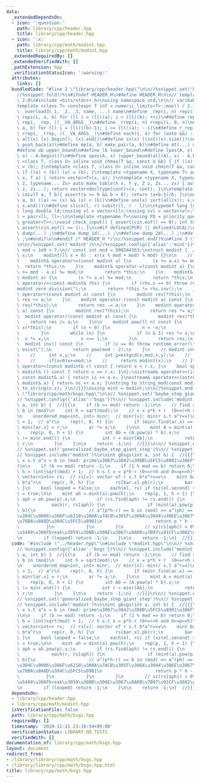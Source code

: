 ```yaml
---
data:
  _extendedDependsOn:
  - icon: ':question:'
    path: library/cpp/header.hpp
    title: library/cpp/header.hpp
  - icon: ':x:'
    path: library/cpp/math/modint.hpp
    title: library/cpp/math/modint.hpp
  _extendedRequiredBy: []
  _extendedVerifiedWith: []
  _pathExtension: hpp
  _verificationStatusIcon: ':warning:'
  attributes:
    links: []
  bundledCode: "#line 2 \"library/cpp/header.hpp\"\n\n//%snippet.set('header')%\n\
    //%snippet.fold()%\n#ifndef HEADER_H\n#define HEADER_H\n\n// template version\
    \ 2.0\n#include <bits/stdc++.h>\nusing namespace std;\n\n// varibable settings\n\
    template <class T> constexpr T inf = numeric_limits<T>::max() / 2.1;\n\n#define\
    \ _overload3(_1, _2, _3, name, ...) name\n#define _rep(i, n) repi(i, 0, n)\n#define\
    \ repi(i, a, b) for (ll i = (ll)(a); i < (ll)(b); ++i)\n#define rep(...) _overload3(__VA_ARGS__,\
    \ repi, _rep, )(__VA_ARGS__)\n#define _rrep(i, n) rrepi(i, 0, n)\n#define rrepi(i,\
    \ a, b) for (ll i = (ll)((b)-1); i >= (ll)(a); --i)\n#define r_rep(...) _overload3(__VA_ARGS__,\
    \ rrepi, _rrep, )(__VA_ARGS__)\n#define each(i, a) for (auto &&i : a)\n#define\
    \ all(x) (x).begin(), (x).end()\n#define sz(x) ((int)(x).size())\n#define pb(a)\
    \ push_back(a)\n#define mp(a, b) make_pair(a, b)\n#define mt(...) make_tuple(__VA_ARGS__)\n\
    #define ub upper_bound\n#define lb lower_bound\n#define lpos(A, x) (lower_bound(all(A),\
    \ x) - A.begin())\n#define upos(A, x) (upper_bound(all(A), x) - A.begin())\ntemplate\
    \ <class T, class U> inline void chmax(T &a, const U &b) { if ((a) < (b)) (a)\
    \ = (b); }\ntemplate <class T, class U> inline void chmin(T &a, const U &b) {\
    \ if ((a) > (b)) (a) = (b); }\ntemplate <typename X, typename T> auto make_table(X\
    \ x, T a) { return vector<T>(x, a); }\ntemplate <typename X, typename Y, typename\
    \ Z, typename... Zs> auto make_table(X x, Y y, Z z, Zs... zs) { auto cont = make_table(y,\
    \ z, zs...); return vector<decltype(cont)>(x, cont); }\n\ntemplate <class T> T\
    \ cdiv(T a, T b){ assert(a >= 0 && b > 0); return (a+b-1)/b; }\n\n#define is_in(x,\
    \ a, b) ((a) <= (x) && (x) < (b))\n#define uni(x) sort(all(x)); x.erase(unique(all(x)),\
    \ x.end())\n#define slice(l, r) substr(l, r - l)\n\ntypedef long long ll;\ntypedef\
    \ long double ld;\nusing vl = vector<ll>;\nusing vvl = vector<vl>;\nusing pll\
    \ = pair<ll, ll>;\n\ntemplate <typename T>\nusing PQ = priority_queue<T, vector<T>,\
    \ greater<T>>;\nvoid check_input() { assert(cin.eof() == 0); int tmp; cin >> tmp;\
    \ assert(cin.eof() == 1); }\n\n#if defined(PCM) || defined(LOCAL)\n#else\n#define\
    \ dump(...) ;\n#define dump_1d(...) ;\n#define dump_2d(...) ;\n#define cerrendl\
    \ ;\n#endif\n\n#endif /* HEADER_H */\n//%snippet.end()%\n#line 3 \"library/cpp/math/modint.hpp\"\
    \n\n//%snippet.set('modint')%\n//%snippet.config({'alias':'mint'})%\nconst int\
    \ mod = 1e9 + 7;\n// const int mod = 998244353;\nstruct modint {  //{{{\n    ll\
    \ x;\n    modint(ll x = 0) : x((x % mod + mod) % mod) {}\n\n    // ?= operator\n\
    \    modint& operator+=(const modint a) {\n        (x += a.x) %= mod;\n      \
    \  return *this;\n    }\n    modint& operator-=(const modint a) {\n        (x\
    \ += mod - a.x) %= mod;\n        return *this;\n    }\n    modint& operator*=(const\
    \ modint a) {\n        (x *= a.x) %= mod;\n        return *this;\n    }\n    modint&\
    \ operator/=(const modint& rhs) {\n        if (rhs.x == 0) throw runtime_error(\"\
    modint zero division\");\n        return *this *= rhs.inv();\n    }\n\n    modint\
    \ operator+(const modint a) const {\n        modint res(*this);\n        return\
    \ res += a;\n    }\n    modint operator-(const modint a) const {\n        modint\
    \ res(*this);\n        return res -= a;\n    }\n    modint operator*(const modint\
    \ a) const {\n        modint res(*this);\n        return res *= a;\n    }\n  \
    \  modint operator/(const modint a) const {\n        modint res(*this);\n    \
    \    return res /= a;\n    }\n\n    modint pow(ll n) const {\n        modint res(1),\
    \ x(*this);\n        if (n < 0) {\n            n = -n;\n            x = (*this).inv();\n\
    \        }\n        while (n) {\n            if (n & 1) res *= x;\n          \
    \  x *= x;\n            n >>= 1;\n        }\n        return res;\n    }\n\n  \
    \  modint inv() const {\n        if (x == 0) throw runtime_error(\"inv does not\
    \ exist\");\n        return pow(mod - 2);\n    }\n    // modint inv()const{\n\
    \    //     int x,y;\n    //     int g=extgcd(v,mod,x,y);\n    //     assert(g==1);\n\
    \    //     if(x<0)x+=mod;\n    //     return modint(x);\n    // }\n\n    bool\
    \ operator<(const modint& r) const { return x < r.x; }\n    bool operator==(const\
    \ modint& r) const { return x == r.x; }\n};\nistream& operator>>(istream& is,\
    \ const modint& a) { return is >> a.x; }\nostream& operator<<(ostream& os, const\
    \ modint& a) { return os << a.x; }\nstring to_string_mod(const modint& x){ return\
    \ to_string(x.x); }\n//}}}\nusing mint = modint;\n\n//%snippet.end()%\n#line 3\
    \ \"library/cpp/math/bsgs.hpp\"\n\n// %snippet.set('baybe_step_giant_step')%\n\
    // %snippet.config({'alias':'bsgs'})%\n// %snippet.include('modint')%\n\nint bsgs(int\
    \ a, int b) {  //{{{\n    if (b >= mod) return -1;\n\n    // find x s.t a^x =\
    \ b in (mod)\n    int h = sqrt(mod);\n    // x = p*h + r  (0<=r<h and 0<=p<=h)\n\
    \n    unordered_map<int, int> minr;  // minr[v]: min(r s.t a^r=v)\n    mint ar\
    \ = 1;  // a^r\n    rep(r, 0, h) {\n        if (minr.find(ar.x) == minr.end())\
    \ minr[ar.x] = r;\n        ar *= a;\n    }\n\n    mint A = mint(a).pow(-h);\n\
    \    rep(p, 0, h + 1) {\n        int Ab = (A.pow(p) * b).x;\n        if (minr.find(Ab)\
    \ != minr.end()) {\n            int r = minr[Ab];\n            return p * h +\
    \ r;\n        }\n    }\n\n    return -1;\n}  //}}}\n\n// %snippet.end()%\n\n\n\
    // %snippet.set('generalized_baybe_step_giant_step')%\n// %snippet.config({'alias':'gbsgs'})%\n\
    // %snippet.include('modint')%\n\nint gbsgs(int a, int b) {  //{{{\n    // find\
    \ x s.t a^x = b in (mod: prime\u3067\u3042\u308B\u5FC5\u8981\u306F\u306A\u3044\
    )\n\n    if (b >= mod) return -1;\n    if (1 % mod == b) return 0;\n\n    int\
    \ h = (int)sqrt(mod) + 1;  // h s.t x = p*h-r (0<=r<h and 0<=p<=h)\n\n    unordered_map<int,\
    \ vector<int>> rs;  // rs[v]: vector of r s.t b*a^r==v\n    mint bar = b;  //\
    \ b*a^r\n    rep(r, 0, h) {\n        rs[bar.x].pb(r);\n        bar *= a;\n   \
    \ }\n    bool looped = false;\n    each(el, rs) if (sz(el.second) > 1) looped\
    \ = true;\n\n    mint ah = mint(a).pow(h);\n    rep(p, 1, h + 1) {\n        int\
    \ aph = ah.pow(p).x;\n        if (rs.find(aph) != rs.end()) {\n            reverse(all(rs[aph]));\n\
    \            each(r, rs[aph]) {\n                if (mint(a).pow(p * h - r) ==\
    \ b){\n                    // a^(p*h-r) == b in (mod) => a^(ph) == b*a^r\u3060\
    \u304C\u9006\u306F\u6210\u308A\u7ACB\u305F\u306A\u3044\u306E\u3067\u3053\u306E\
    \u78BA\u8A8D\u304C\u5FC5\u8981\n                    return p * h - r;\n      \
    \          }\n            }\n        }\n        // sz(rs[aph]) > 0\u306E\u5834\
    \u5408\u306Fbreak\u3059\u308B\u306E\u3067\u8A08\u7B97\u91CF\u3082\u5927\u4E08\u592B\
    \n        if (looped) return -1;\n    }\n\n    return -1;\n}  //}}}\n\n// %snippet.end()%\n"
  code: "#include \"../header.hpp\"\n#include \"modint.hpp\"\n\n// %snippet.set('baybe_step_giant_step')%\n\
    // %snippet.config({'alias':'bsgs'})%\n// %snippet.include('modint')%\n\nint bsgs(int\
    \ a, int b) {  //{{{\n    if (b >= mod) return -1;\n\n    // find x s.t a^x =\
    \ b in (mod)\n    int h = sqrt(mod);\n    // x = p*h + r  (0<=r<h and 0<=p<=h)\n\
    \n    unordered_map<int, int> minr;  // minr[v]: min(r s.t a^r=v)\n    mint ar\
    \ = 1;  // a^r\n    rep(r, 0, h) {\n        if (minr.find(ar.x) == minr.end())\
    \ minr[ar.x] = r;\n        ar *= a;\n    }\n\n    mint A = mint(a).pow(-h);\n\
    \    rep(p, 0, h + 1) {\n        int Ab = (A.pow(p) * b).x;\n        if (minr.find(Ab)\
    \ != minr.end()) {\n            int r = minr[Ab];\n            return p * h +\
    \ r;\n        }\n    }\n\n    return -1;\n}  //}}}\n\n// %snippet.end()%\n\n\n\
    // %snippet.set('generalized_baybe_step_giant_step')%\n// %snippet.config({'alias':'gbsgs'})%\n\
    // %snippet.include('modint')%\n\nint gbsgs(int a, int b) {  //{{{\n    // find\
    \ x s.t a^x = b in (mod: prime\u3067\u3042\u308B\u5FC5\u8981\u306F\u306A\u3044\
    )\n\n    if (b >= mod) return -1;\n    if (1 % mod == b) return 0;\n\n    int\
    \ h = (int)sqrt(mod) + 1;  // h s.t x = p*h-r (0<=r<h and 0<=p<=h)\n\n    unordered_map<int,\
    \ vector<int>> rs;  // rs[v]: vector of r s.t b*a^r==v\n    mint bar = b;  //\
    \ b*a^r\n    rep(r, 0, h) {\n        rs[bar.x].pb(r);\n        bar *= a;\n   \
    \ }\n    bool looped = false;\n    each(el, rs) if (sz(el.second) > 1) looped\
    \ = true;\n\n    mint ah = mint(a).pow(h);\n    rep(p, 1, h + 1) {\n        int\
    \ aph = ah.pow(p).x;\n        if (rs.find(aph) != rs.end()) {\n            reverse(all(rs[aph]));\n\
    \            each(r, rs[aph]) {\n                if (mint(a).pow(p * h - r) ==\
    \ b){\n                    // a^(p*h-r) == b in (mod) => a^(ph) == b*a^r\u3060\
    \u304C\u9006\u306F\u6210\u308A\u7ACB\u305F\u306A\u3044\u306E\u3067\u3053\u306E\
    \u78BA\u8A8D\u304C\u5FC5\u8981\n                    return p * h - r;\n      \
    \          }\n            }\n        }\n        // sz(rs[aph]) > 0\u306E\u5834\
    \u5408\u306Fbreak\u3059\u308B\u306E\u3067\u8A08\u7B97\u91CF\u3082\u5927\u4E08\u592B\
    \n        if (looped) return -1;\n    }\n\n    return -1;\n}  //}}}\n\n// %snippet.end()%\n"
  dependsOn:
  - library/cpp/header.hpp
  - library/cpp/math/modint.hpp
  isVerificationFile: false
  path: library/cpp/math/bsgs.hpp
  requiredBy: []
  timestamp: '2020-12-21 23:16:54+09:00'
  verificationStatus: LIBRARY_NO_TESTS
  verifiedWith: []
documentation_of: library/cpp/math/bsgs.hpp
layout: document
redirect_from:
- /library/library/cpp/math/bsgs.hpp
- /library/library/cpp/math/bsgs.hpp.html
title: library/cpp/math/bsgs.hpp
---
```

